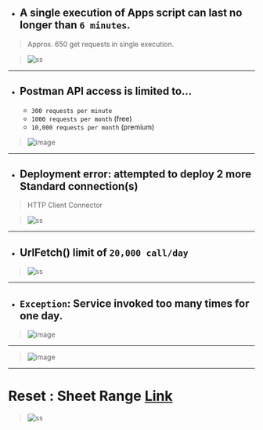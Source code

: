 
- ## A single execution of Apps script can last no longer than `6 minutes`.

> Approx. 650 get requests in single execution.

> ![ss](https://github.com/imvickykumar999/GitHub-Views-Counter-Hacks/blob/main/errors/Screenshot%202022-12-22%20111718.png)

------------------------------

- ## Postman API access is limited to...
  - `300 requests per minute` 
  - `1000 requests per month` (free)
  - `10,000 requests per month` (premium)


> ![image](https://user-images.githubusercontent.com/50515418/209136313-740a9f85-ad43-4dc9-b40a-438884457160.png)

-------------------------------

- ## Deployment error: attempted to deploy 2 more Standard connection(s)

> HTTP Client Connector

> ![ss](https://github.com/imvickykumar999/GitHub-Views-Counter-Hacks/blob/main/errors/image.png)

----------------------------

- ## UrlFetch() limit of `20,000 call/day`

> ![ss](https://github.com/imvickykumar999/GitHub-Views-Counter-Hacks/blob/main/errors/runtoomanytimes.png)

----------------------------

- ## `Exception`: Service invoked too many times for one day.

> ![image](https://user-images.githubusercontent.com/50515418/209279039-c631d996-eb78-4dbc-8534-b11afb55e2e3.png)

----------------------------

> ![image](https://user-images.githubusercontent.com/50515418/209314862-bac7b084-eeea-48d0-a7c0-7cf98c3b2a1d.png)

----------------------------

# Reset : Sheet Range [Link](https://docs.google.com/spreadsheets/d/1ghkJuD8AjBiP95tSqCWpQhHWGonkxS9YbH2nHWw5EpE/edit#gid=0&range=A1951:B1951)

> ![ss](https://github.com/imvickykumar999/GitHub-Views-Counter-Hacks/blob/main/errors/Screenshot%202022-12-24%20184343.png?raw=true)
